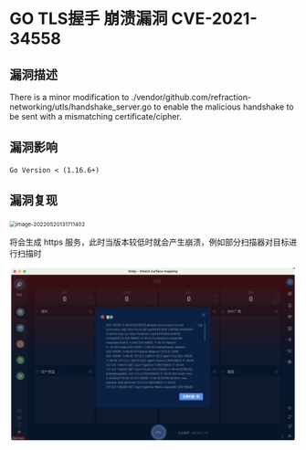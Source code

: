# 

# GO TLS握手 崩溃漏洞 CVE-2021-34558

## 漏洞描述

There is a minor modification to ./vendor/github.com/refraction-networking/utls/handshake_server.go to enable the malicious handshake to be sent with a mismatching certificate/cipher.

## 漏洞影响

```
Go Version < (1.16.6+)
```

## 漏洞复现

<img src="images/202205201317475.png" alt="image-20220520131711402" style="zoom:67%;" />

将会生成 https 服务，此时当版本较低时就会产生崩溃，例如部分扫描器对目标进行扫描时

![image-20220520131729852](./images/202205201317938.png)
